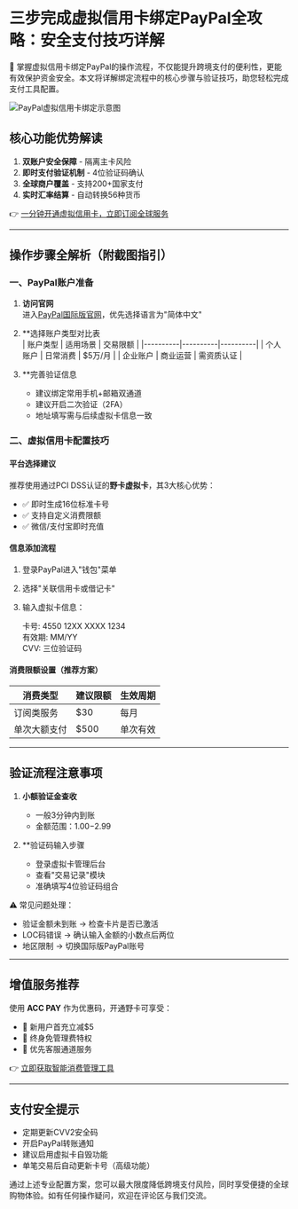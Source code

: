 # 三步完成虚拟信用卡绑定PayPal全攻略：安全支付技巧详解

📌 掌握虚拟信用卡绑定PayPal的操作流程，不仅能提升跨境支付的便利性，更能有效保护资金安全。本文将详解绑定流程中的核心步骤与验证技巧，助您轻松完成支付工具配置。

![PayPal虚拟信用卡绑定示意图](https://via.placeholder.com/800x400)

## 核心功能优势解读
1. **双账户安全保障** - 隔离主卡风险
2. **即时支付验证机制** - 4位验证码确认
3. **全球商户覆盖** - 支持200+国家支付
4. **实时汇率结算** - 自动转换56种货币

👉 [一分钟开通虚拟信用卡，立即订阅全球服务](https://bbtdd.com/yeka)

---

## 操作步骤全解析（附截图指引）

### 一、PayPal账户准备
1. **访问官网**  
   进入[PayPal国际版官网](https://www.paypal.com)，优先选择语言为"简体中文"

2. **选择账户类型对比表  
   | 账户类型 | 适用场景 | 交易限额 | 
   |----------|----------|----------|
   | 个人账户 | 日常消费 | $5万/月 | 
   | 企业账户 | 商业运营 | 需资质认证 |

3. **完善验证信息
   - 建议绑定常用手机+邮箱双通道
   - 建议开启二次验证（2FA）
   - 地址填写需与后续虚拟卡信息一致

### 二、虚拟信用卡配置技巧
#### 平台选择建议
推荐使用通过PCI DSS认证的**野卡虚拟卡**，其3大核心优势：
- ✅ 即时生成16位标准卡号
- ✅ 支持自定义消费限额
- ✅ 微信/支付宝即时充值

#### 信息添加流程
1. 登录PayPal进入"钱包"菜单
2. 选择"关联信用卡或借记卡"
3. 输入虚拟卡信息：
   
   卡号: 4550 12XX XXXX 1234  
   有效期: MM/YY  
   CVV: 三位验证码
   

#### 消费限额设置（推荐方案）
| 消费类型     | 建议限额 | 生效周期 |
|--------------|----------|----------|
| 订阅类服务   | $30      | 每月     |
| 单次大额支付 | $500     | 单次有效 |

---

## 验证流程注意事项
1. **小额验证金查收**
   - 一般3分钟内到账
   - 金额范围：$1.00-$2.99

2. **验证码输入步骤
   - 登录虚拟卡管理后台
   - 查看"交易记录"模块
   - 准确填写4位验证码组合

⚠️ 常见问题处理：
- 验证金额未到账 → 检查卡片是否已激活
- LOC码错误 → 确认输入金额的小数点后两位
- 地区限制 → 切换国际版PayPal账号

---

## 增值服务推荐
使用 **ACC PAY** 作为优惠码，开通野卡可享受：
- 🌟 新用户首充立减$5
- 🌟 终身免管理费特权
- 🌟 优先客服通道服务

👉 [立即获取智能消费管理工具](https://bbtdd.com/yeka)

---

## 支付安全提示
- 定期更新CVV2安全码
- 开启PayPal转账通知
- 建议启用虚拟卡自毁功能
- 单笔交易后自动更新卡号（高级功能）

通过上述专业配置方案，您可以最大限度降低跨境支付风险，同时享受便捷的全球购物体验。如有任何操作疑问，欢迎在评论区与我们交流。